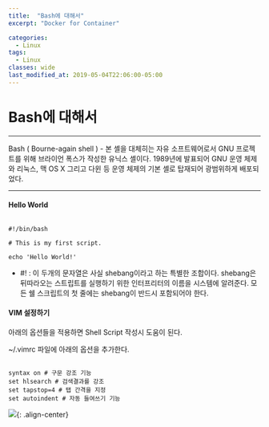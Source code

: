 ```yaml
---
title:  "Bash에 대해서"
excerpt: "Docker for Container"

categories:
  - Linux
tags:
  - Linux
classes: wide
last_modified_at: 2019-05-04T22:06:00-05:00
---
```


# Bash에 대해서 

***

Bash ( Bourne-again shell ) - 본 셸을 대체히는 자유 소프트웨어로서 GNU 프로젝트를 위해 브라이언 폭스가 작성한 유닉스 셸이다. 
1989년에 발표되어 GNU 운영 체제와 리눅스, 맥 OS X 그리고 다윈 등 운영 체제의 기본 셸로 탑재되어 광범위하게 배포되었다. 

***

#### Hello World 

```shell

#!/bin/bash

# This is my first script. 

echo 'Hello World!'

```

- #! : 이 두개의 문자열은 사실 shebang이라고 하는 특별한 조합이다. shebang은 뒤따라오는 스트립트를 실행하기 위한 인터프리터의 이름을 시스템에 알려준다. 모든 쉘 스크립트의 첫 줄에는 shebang이 반드시 포함되어야 한다. 

#### VIM 설정하기 

아래의 옵션들을 적용하면 Shell Script 작성시 도움이 된다. 

~/.vimrc 파일에 아래의 옵션을 추가한다. 

```shell

syntax on # 구문 강조 기능 
set hlsearch # 검색결과를 강조 
set tapstop=4 # 탭 간격을 지정
set autoindent # 자동 들여쓰기 기능 

```

![](https://keepinmindsh.github.io/lines/assets/img/vimrc.png){: .align-center}